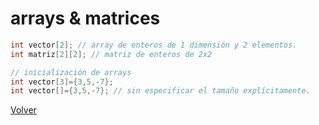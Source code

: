 # arrays & matrices

```c
int vector[2]; // array de enteros de 1 dimensión y 2 elementos.
int matriz[2][2]; // matriz de enteros de 2x2

// inicialización de arrays
int vector[3]={3,5,-7};
int vector[]={3,5,-7}; // sin especificar el tamaño explícitamente.
```

[Volver](/README.md)

